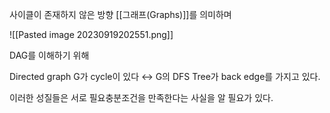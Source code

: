 
사이클이 존재하지 않은 방향 [[그래프(Graphs)]]를 의미하며

![[Pasted image 20230919202551.png]]

DAG를 이해하기 위해

Directed graph G가 cycle이 있다 ↔ G의 DFS Tree가 back edge를 가지고 있다.

이러한 성질들은 서로 필요충분조건을 만족한다는 사실을 알 필요가 있다.
